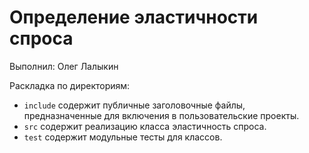 ﻿# Определение эластичности спроса

Выполнил: Олег Лалыкин

Раскладка по директориям:

  - `include` содержит публичные заголовочные файлы, предназначенные для
    включения в пользовательские проекты.
  - `src` содержит реализацию класса эластичность спроса.
  - `test` содержит модульные тесты для классов.

<!-- - `docs` содержит документацию на класс. -->
